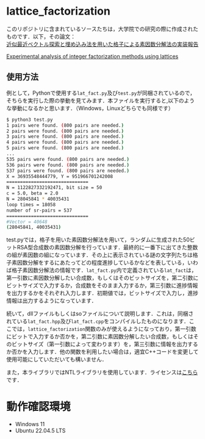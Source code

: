 # lattice_factorization

このリポジトリに含まれているソースたちは，大学院での研究の際に作成されたものです．以下，その論文：
<br>[
近似最近ベクトル探索と埋め込み法を用いた格子による素因数分解法の実装報告](https://www.iwsec.org/scis/2024/program.html#2B4)

[Experimental analysis of integer factorization methods using lattices](https://link.springer.com/chapter/10.1007/978-981-97-7737-2_8)

## 使用方法

例として，Pythonで使用する``lat_fact.py``及び``test.py``が同梱されているので，そちらを実行した際の挙動を見てみます．本ファイルを実行すると,以下のような挙動になるかと思います．（Windows，Linuxどちらでも同様です）

```sh
$ python3 test.py
1 pairs were found. (800 pairs are needed.)
2 pairs were found. (800 pairs are needed.)
3 pairs were found. (800 pairs are needed.)
4 pairs were found. (800 pairs are needed.)
5 pairs were found. (800 pairs are needed.)
...
535 pairs were found. (800 pairs are needed.)
536 pairs were found. (800 pairs are needed.)
537 pairs were found. (800 pairs are needed.)
X = 36935548444779, Y = 951966701242008
==============================
N = 1122827332192471, bit size = 50
c = 5.0, beta = 2.0
N = 28045841 * 40035431
loop times = 18058
number of sr-pairs = 537
==============================
#Vector = 40648
(28045841, 40035431)
```

test.pyでは，格子を用いた素因数分解法を用いて，ランダムに生成された50ビットRSA型合成数の素因数分解を行っています．最終的に一番下に出てきた整数の組が素因数の組になっています．その上に表示されている謎の文字列たちは格子素因数分解をするにあたってどの程度進捗しているかなどを表している，いわば格子素因数分解法の情報です．``lat_fact.py``内で定義されている``lat_fact``は，第一引数に素因数分解したい合成数，もしくはそのビットサイズを，第二引数にビットサイズで入力するか，合成数をそのまま入力するか，第三引数に進捗情報を出力するかをそれぞれ入力します．初期値では，ビットサイズで入力し，進捗情報は出力するようになっています．

続いて，dllファイルもしくはsoファイルについて説明します．これは，同梱されている``lat_fact.hpp``及び``lat_fact.cpp``をコンパイルしたものになります．ここでは，``lattice_factorization``関数のみが使えるようになっており，第一引数にビットで入力するか否かを，第二引数に素因数分解したい合成数，もしくはそのビットサイズ（第一引数によって変わります）を，第三引数に情報を出力するか否かを入力します．他の関数を利用したい場合は，適宜C++コードを変更して使用可能にしていただいても構いません．

また，本ライブラリではNTLライブラリを使用しています．ライセンスは[こちら](https://libntl.org/doc/copying.txt)です．

# 動作確認環境
- Windows 11
- Ubuntu 22.04.5 LTS
